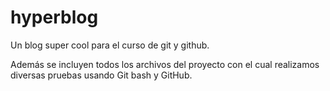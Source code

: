 # hyperblog
Un blog super cool para el curso de git y github.

Además se incluyen todos los archivos del proyecto con el cual realizamos diversas pruebas usando Git bash y GitHub.